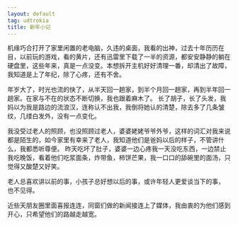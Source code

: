 ```yaml
---
layout: default
tag: udtrokia
title: 新年小记
---
```


机缘巧合打开了家里闲置的老电脑，久违的桌面，我看的出神，过去十年历历在目，以前玩的游戏，看的黄片，还有迅雷里下载了一半的资源，都安安静静的躺在硬盘里，这些年来，真是一点没变。本想拆开主机好好清理一番，却清出了故障，我知道是上了年纪，除了心疼，还有不舍。

年岁大了，时光也流的快了，从半天回一趟家，到半个月回一趟家，再到半年回一趟家。在家与不在的状态不断切换，我也跟着麻木了。
长了胡子，长了头发，我妈以为我是路边的流浪汉，连称认不出我，我倒将她认的清楚，除去多了几条皱纹，几缕白发外，没有一点变化。

我没受过老人的照顾，也没照顾过老人，婆婆姥姥爷爷外爷，这样的词汇对我来说都是陌生的，如今家里有幸来了老人，我知道他们是爸妈以后的样子，不管讲什么，我都悉听尊便。
昨天吃坏了肚子，婆婆一边心疼我一天没吃东西，一边禁止我吃晚饭，看着他们吃浆面条，炸带鱼，柿饼芒果，我一口口的舔碗里的面汤，只觉得又酸楚又好笑。

老人总喜欢讲以前的事，小孩子总好想以后的事，或许年轻人更爱谈当下的事，
也不见得。

近些天朋友圈里面喜报连连，同窗们做的新闻接连上了媒体，我由衷的为他们感到开心，只希望他们的路越走越宽。
